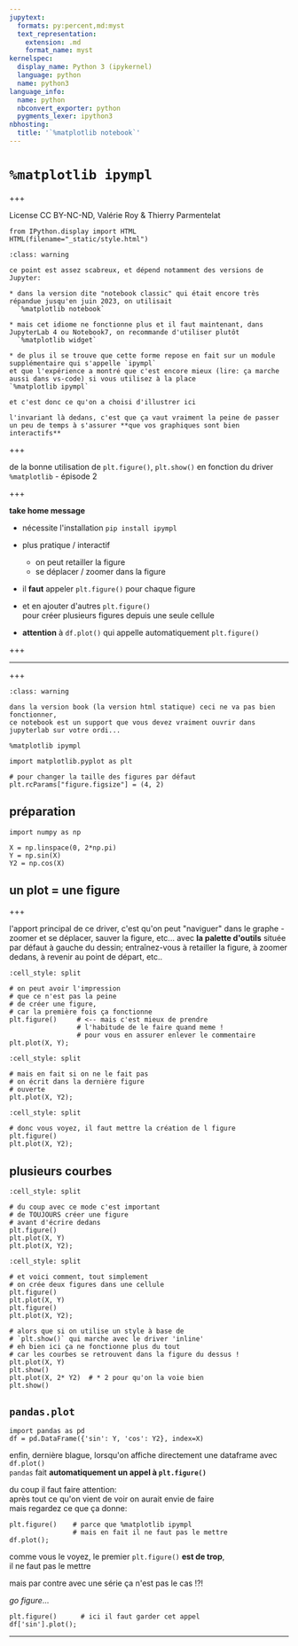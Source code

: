 ```yaml
---
jupytext:
  formats: py:percent,md:myst
  text_representation:
    extension: .md
    format_name: myst
kernelspec:
  display_name: Python 3 (ipykernel)
  language: python
  name: python3
language_info:
  name: python
  nbconvert_exporter: python
  pygments_lexer: ipython3
nbhosting:
  title: '`%matplotlib notebook`'
---
```


# `%matplotlib ipympl`

+++

License CC BY-NC-ND, Valérie Roy & Thierry Parmentelat

```{code-cell} ipython3
from IPython.display import HTML
HTML(filename="_static/style.html")
```

````{admonition} avertissement
:class: warning

ce point est assez scabreux, et dépend notamment des versions de Jupyter:

* dans la version dite "notebook classic" qui était encore très répandue jusqu'en juin 2023, on utilisait  
  `%matplotlib notebook`

* mais cet idiome ne fonctionne plus et il faut maintenant, dans JupyterLab 4 ou Notebook7, on recommande d'utiliser plutôt  
  `%matplotlib widget`

* de plus il se trouve que cette forme repose en fait sur un module supplémentaire qui s'appelle `ipympl`
et que l'expérience a montré que c'est encore mieux (lire: ça marche aussi dans vs-code) si vous utilisez à la place
`%matplotlib ipympl`

et c'est donc ce qu'on a choisi d'illustrer ici

l'invariant là dedans, c'est que ça vaut vraiment la peine de passer un peu de temps à s'assurer **que vos graphiques sont bien interactifs**
````

+++

de la bonne utilisation de `plt.figure()`, `plt.show()` en fonction du driver `%matplotlib` - épisode 2

+++

**take home message**

* nécessite l'installation `pip install ipympl`
* plus pratique / interactif  
  * on peut retailler la figure
  * se déplacer / zoomer dans la figure
* il **faut** appeler `plt.figure()` pour chaque figure  
* et en ajouter d'autres `plt.figure()`  
  pour créer plusieurs figures depuis une seule cellule

* **attention** à `df.plot()` qui appelle automatiquement `plt.figure()`

+++

***

+++

````{admonition} seulement dans un notebook
:class: warning

dans la version book (la version html statique) ceci ne va pas bien fonctionner,
ce notebook est un support que vous devez vraiment ouvrir dans jupyterlab sur votre ordi...
````

```{code-cell} ipython3
%matplotlib ipympl
```

```{code-cell} ipython3
import matplotlib.pyplot as plt

# pour changer la taille des figures par défaut
plt.rcParams["figure.figsize"] = (4, 2)
```

## préparation

```{code-cell} ipython3
import numpy as np

X = np.linspace(0, 2*np.pi)
Y = np.sin(X)
Y2 = np.cos(X)
```

## un plot = une figure

+++

l'apport principal de ce driver, c'est qu'on peut "naviguer" dans le graphe - zoomer et se déplacer, sauver la figure, etc... avec **la palette d'outils** située par défaut à gauche du dessin; entraînez-vous à retailler la figure, à zoomer dedans, à revenir au point de départ, etc..

```{code-cell} ipython3
:cell_style: split

# on peut avoir l'impression
# que ce n'est pas la peine
# de créer une figure,
# car la première fois ça fonctionne
plt.figure()     # <-- mais c'est mieux de prendre
                 # l'habitude de le faire quand meme !
                 # pour vous en assurer enlever le commentaire
plt.plot(X, Y);
```

```{code-cell} ipython3
:cell_style: split

# mais en fait si on ne le fait pas
# on écrit dans la dernière figure
# ouverte
plt.plot(X, Y2);
```

```{code-cell} ipython3
:cell_style: split

# donc vous voyez, il faut mettre la création de l figure
plt.figure()
plt.plot(X, Y2);
```

## plusieurs courbes

```{code-cell} ipython3
:cell_style: split

# du coup avec ce mode c'est important
# de TOUJOURS créer une figure
# avant d'écrire dedans
plt.figure()
plt.plot(X, Y)
plt.plot(X, Y2);
```

```{code-cell} ipython3
:cell_style: split

# et voici comment, tout simplement
# on crée deux figures dans une cellule
plt.figure()
plt.plot(X, Y)
plt.figure()
plt.plot(X, Y2);
```

```{code-cell} ipython3
# alors que si on utilise un style à base de
# `plt.show()` qui marche avec le driver 'inline'
# eh bien ici ça ne fonctionne plus du tout
# car les courbes se retrouvent dans la figure du dessus !
plt.plot(X, Y)
plt.show()
plt.plot(X, 2* Y2)  # * 2 pour qu'on la voie bien
plt.show()
```

## `pandas.plot`

```{code-cell} ipython3
import pandas as pd
df = pd.DataFrame({'sin': Y, 'cos': Y2}, index=X)
```

enfin, dernière blague, lorsqu'on affiche directement une dataframe avec `df.plot()`  
`pandas` fait **automatiquement un appel à `plt.figure()`**  

du coup il faut faire attention:  
après tout ce qu'on vient de voir on aurait envie de faire  
mais regardez ce que ça donne:

```{code-cell} ipython3
plt.figure()    # parce que %matplotlib ipympl
                # mais en fait il ne faut pas le mettre
df.plot();
```

comme vous le voyez, le premier `plt.figure()` **est de trop**,  
il ne faut pas le mettre

mais par contre avec une série ça n'est pas le cas !?!

*go figure*…

```{code-cell} ipython3
plt.figure()      # ici il faut garder cet appel
df['sin'].plot();
```

***
